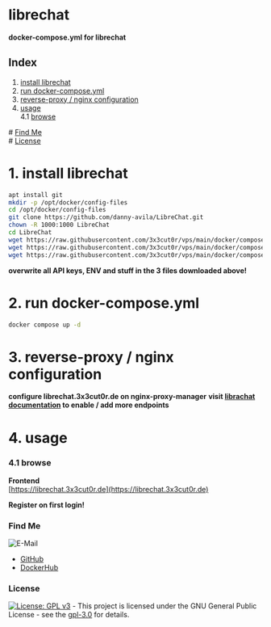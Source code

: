 # librechat

**docker-compose.yml for librechat**

## Index

1. [install librechat](#install)
2. [run docker-compose.yml](#deploy)
3. [reverse-proxy / nginx configuration](#reverse-proxy)
4. [usage](#usage)  
   4.1 [browse](#browse)

\# [Find Me](#findme)  
\# [License](#license)

# 1. install librechat <a name="install"></a>

```bash
apt install git
mkdir -p /opt/docker/config-files
cd /opt/docker/config-files
git clone https://github.com/danny-avila/LibreChat.git
chown -R 1000:1000 LibreChat
cd LibreChat
wget https://raw.githubusercontent.com/3x3cut0r/vps/main/docker/compose/librechat/.env
wget https://raw.githubusercontent.com/3x3cut0r/vps/main/docker/compose/librechat/docker-compose.override.yml
wget https://raw.githubusercontent.com/3x3cut0r/vps/main/docker/compose/librechat/librechat.yaml
```

**overwrite all API keys, ENV and stuff in the 3 files downloaded above!**

# 2. run docker-compose.yml <a name="deploy"></a>

```bash
docker compose up -d
```

# 3. reverse-proxy / nginx configuration <a name="reverse-proxy"></a>

**configure librechat.3x3cut0r.de on nginx-proxy-manager**
**visit [librachat documentation](https://docs.librechat.ai/install/configuration/custom_config.html) to enable / add more endpoints**

# 4. usage <a name="usage"></a>

### 4.1 browse <a name="browse"></a>

**Frontend**  
[https://librechat.3x3cut0r.de](https://librechat.3x3cut0r.de)

**Register on first login!**

### Find Me <a name="findme"></a>

![E-Mail](https://img.shields.io/badge/E--Mail-executor55%40gmx.de-red)

- [GitHub](https://github.com/3x3cut0r)
- [DockerHub](https://hub.docker.com/u/3x3cut0r)

### License <a name="license"></a>

[![License: GPL v3](https://img.shields.io/badge/License-GPLv3-blue.svg)](https://www.gnu.org/licenses/gpl-3.0) - This project is licensed under the GNU General Public License - see the [gpl-3.0](https://www.gnu.org/licenses/gpl-3.0.en.html) for details.
